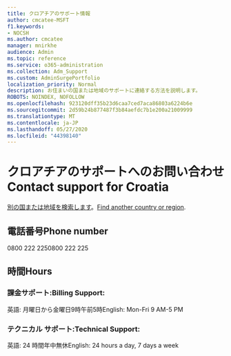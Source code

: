 ```yaml
---
title: クロアチアのサポート情報
author: cmcatee-MSFT
f1.keywords:
- NOCSH
ms.author: cmcatee
manager: mnirkhe
audience: Admin
ms.topic: reference
ms.service: o365-administration
ms.collection: Adm_Support
ms.custom: AdminSurgePortfolio
localization_priority: Normal
description: お住まいの国または地域のサポートに連絡する方法を説明します。
ROBOTS: NOINDEX, NOFOLLOW
ms.openlocfilehash: 923120dff35b23d6caa7ced7aca86803a6224b6e
ms.sourcegitcommit: 2d59b24b877487f3b84aefdc7b1e200a21009999
ms.translationtype: MT
ms.contentlocale: ja-JP
ms.lasthandoff: 05/27/2020
ms.locfileid: "44398140"
---
```

# <a name="contact-support-for-croatia"></a><span data-ttu-id="71365-103">クロアチアのサポートへのお問い合わせ</span><span class="sxs-lookup"><span data-stu-id="71365-103">Contact support for Croatia</span></span>

<span data-ttu-id="71365-104">[別の国または地域を検索します](../contact-support-for-business-products.md)。</span><span class="sxs-lookup"><span data-stu-id="71365-104">[Find another country or region](../contact-support-for-business-products.md).</span></span>

## <a name="phone-number"></a><span data-ttu-id="71365-105">電話番号</span><span class="sxs-lookup"><span data-stu-id="71365-105">Phone number</span></span>
<span data-ttu-id="71365-106">0800 222 225</span><span class="sxs-lookup"><span data-stu-id="71365-106">0800 222 225</span></span>

## <a name="hours"></a><span data-ttu-id="71365-107">時間</span><span class="sxs-lookup"><span data-stu-id="71365-107">Hours</span></span>
### <a name="billing-support"></a><span data-ttu-id="71365-108">課金サポート:</span><span class="sxs-lookup"><span data-stu-id="71365-108">Billing Support:</span></span>

<span data-ttu-id="71365-109">英語: 月曜日から金曜日9時午前5時</span><span class="sxs-lookup"><span data-stu-id="71365-109">English: Mon-Fri 9 AM-5 PM</span></span>

### <a name="technical-support"></a><span data-ttu-id="71365-110">テクニカル サポート:</span><span class="sxs-lookup"><span data-stu-id="71365-110">Technical Support:</span></span>

<span data-ttu-id="71365-111">英語: 24 時間年中無休</span><span class="sxs-lookup"><span data-stu-id="71365-111">English: 24 hours a day, 7 days a week</span></span>
